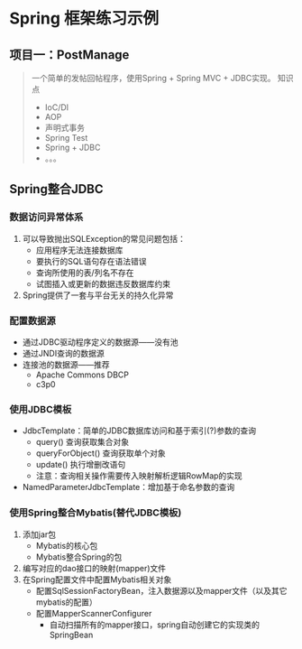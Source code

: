 # Spring 框架练习示例

## 项目一：PostManage
> 一个简单的发帖回帖程序，使用Spring + Spring MVC + JDBC实现。
> 知识点
> * IoC/DI
> * AOP 
> * 声明式事务
> * Spring Test
> * Spring + JDBC
> * 。。。

## Spring整合JDBC

### 数据访问异常体系
1. 可以导致抛出SQLException的常见问题包括：
    - 应用程序无法连接数据库
    - 要执行的SQL语句存在语法错误
    - 查询所使用的表/列名不存在
    - 试图插入或更新的数据违反数据库约束
2. Spring提供了一套与平台无关的持久化异常

### 配置数据源
- 通过JDBC驱动程序定义的数据源——没有池
- 通过JNDI查询的数据源
- 连接池的数据源——推荐
    - Apache Commons DBCP
    - c3p0

### 使用JDBC模板
- JdbcTemplate：简单的JDBC数据库访问和基于索引(?)参数的查询
    - query() 查询获取集合对象
    - queryForObject() 查询获取单个对象
    - update() 执行增删改语句
    - 注意：查询相关操作需要传入映射解析逻辑RowMap<T>的实现
- NamedParameterJdbcTemplate：增加基于命名参数的查询

### 使用Spring整合Mybatis(替代JDBC模板)
1. 添加jar包
    - Mybatis的核心包
    - Mybatis整合Spring的包
2. 编写对应的dao接口的映射(mapper)文件
3. 在Spring配置文件中配置Mybatis相关对象
    - 配置SqlSessionFactoryBean，注入数据源以及mapper文件（以及其它mybatis的配置）
    - 配置MapperScannerConfigurer
        - 自动扫描所有的mapper接口，spring自动创建它的实现类的SpringBean